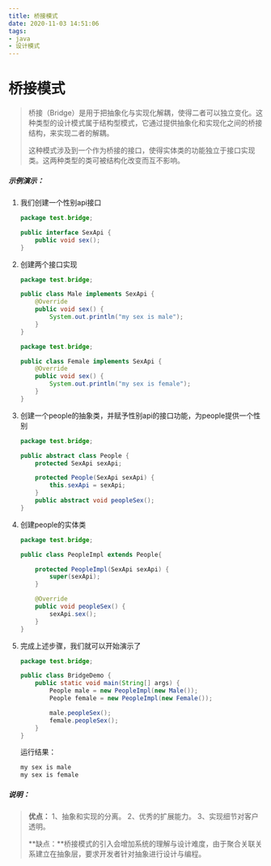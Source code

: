```yaml
---
title: 桥接模式
date: 2020-11-03 14:51:06
tags:
- java
- 设计模式
---
```


# 桥接模式

>桥接（Bridge）是用于把抽象化与实现化解耦，使得二者可以独立变化。这种类型的设计模式属于结构型模式，它通过提供抽象化和实现化之间的桥接结构，来实现二者的解耦。
>
>这种模式涉及到一个作为桥接的接口，使得实体类的功能独立于接口实现类。这两种类型的类可被结构化改变而互不影响。

##### 示例演示：

1. 我们创建一个性别api接口

   ```java
   package test.bridge;
   
   public interface SexApi {
       public void sex();
   }
   ```

2. 创建两个接口实现

   ```java
   package test.bridge;
   
   public class Male implements SexApi {
       @Override
       public void sex() {
           System.out.println("my sex is male");
       }
   }
   ```

   ```java
   package test.bridge;
   
   public class Female implements SexApi {
       @Override
       public void sex() {
           System.out.println("my sex is female");
       }
   }
   ```

3. 创建一个people的抽象类，并赋予性别api的接口功能，为people提供一个性别

   ```java
   package test.bridge;
   
   public abstract class People {
       protected SexApi sexApi;
   
       protected People(SexApi sexApi) {
           this.sexApi = sexApi;
       }
       public abstract void peopleSex();
   }
   ```

4. 创建people的实体类

   ```java
   package test.bridge;
   
   public class PeopleImpl extends People{
   
       protected PeopleImpl(SexApi sexApi) {
           super(sexApi);
       }
   
       @Override
       public void peopleSex() {
           sexApi.sex();
       }
   }
   ```

5. 完成上述步骤，我们就可以开始演示了

   ```java
   package test.bridge;
   
   public class BridgeDemo {
       public static void main(String[] args) {
           People male = new PeopleImpl(new Male());
           People female = new PeopleImpl(new Female());
   
           male.peopleSex();
           female.peopleSex();
       }
   }
   ```

   运行结果：

   ```java
   my sex is male
   my sex is female
   ```


##### 说明：

>**优点：** 1、抽象和实现的分离。 2、优秀的扩展能力。 3、实现细节对客户透明。
>
>**缺点：**桥接模式的引入会增加系统的理解与设计难度，由于聚合关联关系建立在抽象层，要求开发者针对抽象进行设计与编程。